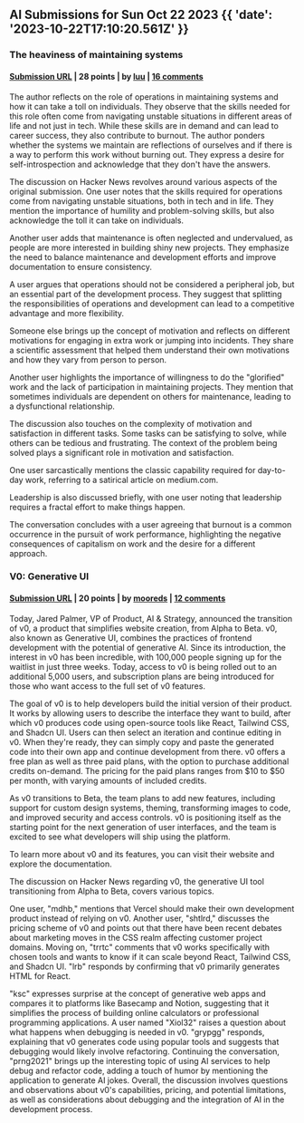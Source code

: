 ## AI Submissions for Sun Oct 22 2023 {{ 'date': '2023-10-22T17:10:20.561Z' }}

### The heaviness of maintaining systems

#### [Submission URL](https://pcable.net/posts/2020-02-29-heaviness-of-systems/) | 28 points | by [luu](https://news.ycombinator.com/user?id=luu) | [16 comments](https://news.ycombinator.com/item?id=37979930)

The author reflects on the role of operations in maintaining systems and how it can take a toll on individuals. They observe that the skills needed for this role often come from navigating unstable situations in different areas of life and not just in tech. While these skills are in demand and can lead to career success, they also contribute to burnout. The author ponders whether the systems we maintain are reflections of ourselves and if there is a way to perform this work without burning out. They express a desire for self-introspection and acknowledge that they don't have the answers.

The discussion on Hacker News revolves around various aspects of the original submission. One user notes that the skills required for operations come from navigating unstable situations, both in tech and in life. They mention the importance of humility and problem-solving skills, but also acknowledge the toll it can take on individuals.

Another user adds that maintenance is often neglected and undervalued, as people are more interested in building shiny new projects. They emphasize the need to balance maintenance and development efforts and improve documentation to ensure consistency.

A user argues that operations should not be considered a peripheral job, but an essential part of the development process. They suggest that splitting the responsibilities of operations and development can lead to a competitive advantage and more flexibility.

Someone else brings up the concept of motivation and reflects on different motivations for engaging in extra work or jumping into incidents. They share a scientific assessment that helped them understand their own motivations and how they vary from person to person.

Another user highlights the importance of willingness to do the "glorified" work and the lack of participation in maintaining projects. They mention that sometimes individuals are dependent on others for maintenance, leading to a dysfunctional relationship.

The discussion also touches on the complexity of motivation and satisfaction in different tasks. Some tasks can be satisfying to solve, while others can be tedious and frustrating. The context of the problem being solved plays a significant role in motivation and satisfaction.

One user sarcastically mentions the classic capability required for day-to-day work, referring to a satirical article on medium.com.

Leadership is also discussed briefly, with one user noting that leadership requires a fractal effort to make things happen.

The conversation concludes with a user agreeing that burnout is a common occurrence in the pursuit of work performance, highlighting the negative consequences of capitalism on work and the desire for a different approach.

### V0: Generative UI

#### [Submission URL](https://vercel.com/blog/announcing-v0-generative-ui) | 20 points | by [mooreds](https://news.ycombinator.com/user?id=mooreds) | [12 comments](https://news.ycombinator.com/item?id=37974743)

Today, Jared Palmer, VP of Product, AI & Strategy, announced the transition of v0, a product that simplifies website creation, from Alpha to Beta. v0, also known as Generative UI, combines the practices of frontend development with the potential of generative AI. Since its introduction, the interest in v0 has been incredible, with 100,000 people signing up for the waitlist in just three weeks. Today, access to v0 is being rolled out to an additional 5,000 users, and subscription plans are being introduced for those who want access to the full set of v0 features.

The goal of v0 is to help developers build the initial version of their product. It works by allowing users to describe the interface they want to build, after which v0 produces code using open-source tools like React, Tailwind CSS, and Shadcn UI. Users can then select an iteration and continue editing in v0. When they're ready, they can simply copy and paste the generated code into their own app and continue development from there. v0 offers a free plan as well as three paid plans, with the option to purchase additional credits on-demand. The pricing for the paid plans ranges from $10 to $50 per month, with varying amounts of included credits.

As v0 transitions to Beta, the team plans to add new features, including support for custom design systems, theming, transforming images to code, and improved security and access controls. v0 is positioning itself as the starting point for the next generation of user interfaces, and the team is excited to see what developers will ship using the platform.

To learn more about v0 and its features, you can visit their website and explore the documentation.

The discussion on Hacker News regarding v0, the generative UI tool transitioning from Alpha to Beta, covers various topics.

One user, "mdhb," mentions that Vercel should make their own development product instead of relying on v0. Another user, "shtlrd," discusses the pricing scheme of v0 and points out that there have been recent debates about marketing moves in the CSS realm affecting customer project domains. Moving on, "trrtc" comments that v0 works specifically with chosen tools and wants to know if it can scale beyond React, Tailwind CSS, and Shadcn UI. "lrb" responds by confirming that v0 primarily generates HTML for React.

"ksc" expresses surprise at the concept of generative web apps and compares it to platforms like Basecamp and Notion, suggesting that it simplifies the process of building online calculators or professional programming applications. A user named "Xiol32" raises a question about what happens when debugging is needed in v0. "grypgg" responds, explaining that v0 generates code using popular tools and suggests that debugging would likely involve refactoring. Continuing the conversation, "prng2021" brings up the interesting topic of using AI services to help debug and refactor code, adding a touch of humor by mentioning the application to generate AI jokes. Overall, the discussion involves questions and observations about v0's capabilities, pricing, and potential limitations, as well as considerations about debugging and the integration of AI in the development process.

